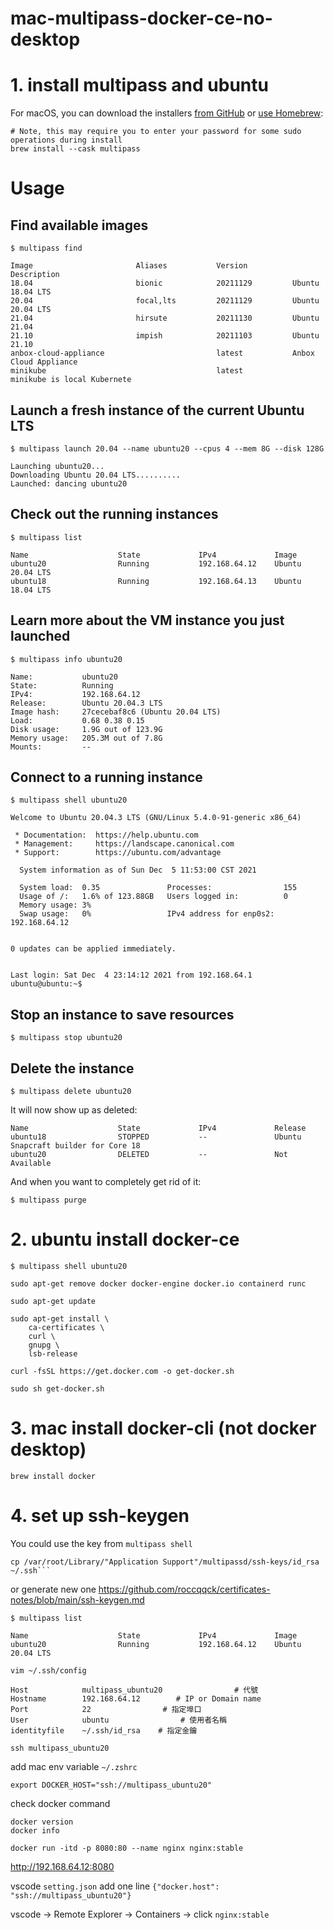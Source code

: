 # mac-multipass-docker-ce-no-desktop

# 1. install multipass and ubuntu

For macOS, you can download the installers [from GitHub](https://github.com/canonical/multipass/releases) or [use Homebrew](https://github.com/Homebrew/brew):

```
# Note, this may require you to enter your password for some sudo operations during install
brew install --cask multipass
```

# Usage

## Find available images
```
$ multipass find
```
```
Image                       Aliases           Version          Description
18.04                       bionic            20211129         Ubuntu 18.04 LTS
20.04                       focal,lts         20211129         Ubuntu 20.04 LTS
21.04                       hirsute           20211130         Ubuntu 21.04
21.10                       impish            20211103         Ubuntu 21.10
anbox-cloud-appliance                         latest           Anbox Cloud Appliance
minikube                                      latest           minikube is local Kubernete
```

## Launch a fresh instance of the current Ubuntu LTS
```
$ multipass launch 20.04 --name ubuntu20 --cpus 4 --mem 8G --disk 128G
```
```
Launching ubuntu20...
Downloading Ubuntu 20.04 LTS..........
Launched: dancing ubuntu20
```

## Check out the running instances
```
$ multipass list
```
```
Name                    State             IPv4             Image
ubuntu20                Running           192.168.64.12    Ubuntu 20.04 LTS
ubuntu18                Running           192.168.64.13    Ubuntu 18.04 LTS
```

## Learn more about the VM instance you just launched
```
$ multipass info ubuntu20
```
```
Name:           ubuntu20
State:          Running
IPv4:           192.168.64.12
Release:        Ubuntu 20.04.3 LTS
Image hash:     27cecebaf8c6 (Ubuntu 20.04 LTS)
Load:           0.68 0.38 0.15
Disk usage:     1.9G out of 123.9G
Memory usage:   205.3M out of 7.8G
Mounts:         --
```

## Connect to a running instance

```
$ multipass shell ubuntu20
```
```
Welcome to Ubuntu 20.04.3 LTS (GNU/Linux 5.4.0-91-generic x86_64)

 * Documentation:  https://help.ubuntu.com
 * Management:     https://landscape.canonical.com
 * Support:        https://ubuntu.com/advantage

  System information as of Sun Dec  5 11:53:00 CST 2021

  System load:  0.35               Processes:                155
  Usage of /:   1.6% of 123.88GB   Users logged in:          0
  Memory usage: 3%                 
  Swap usage:   0%                 IPv4 address for enp0s2:  192.168.64.12


0 updates can be applied immediately.


Last login: Sat Dec  4 23:14:12 2021 from 192.168.64.1
ubuntu@ubuntu:~$
```


## Stop an instance to save resources
```
$ multipass stop ubuntu20
```

## Delete the instance
```
$ multipass delete ubuntu20
```
It will now show up as deleted:
```$ multipass list
Name                    State             IPv4             Release
ubuntu18                STOPPED           --               Ubuntu Snapcraft builder for Core 18
ubuntu20                DELETED           --               Not Available
```

And when you want to completely get rid of it:

```
$ multipass purge
```



# 2. ubuntu install docker-ce
```
$ multipass shell ubuntu20
```
```
sudo apt-get remove docker docker-engine docker.io containerd runc

sudo apt-get update

sudo apt-get install \
    ca-certificates \
    curl \
    gnupg \
    lsb-release

curl -fsSL https://get.docker.com -o get-docker.sh

sudo sh get-docker.sh
```


# 3. mac install docker-cli (not docker desktop)
```
brew install docker
```




# 4. set up ssh-keygen 
You could use the key from ```multipass shell```
```
cp /var/root/Library/"Application Support"/multipassd/ssh-keys/id_rsa   ~/.ssh```
```
or generate new one
https://github.com/roccqqck/certificates-notes/blob/main/ssh-keygen.md

```
$ multipass list
```
```
Name                    State             IPv4             Image
ubuntu20                Running           192.168.64.12    Ubuntu 20.04 LTS
```
```
vim ~/.ssh/config
```
```
Host            multipass_ubuntu20                # 代號
Hostname        192.168.64.12        # IP or Domain name
Port            22                # 指定埠口
User            ubuntu                # 使用者名稱
identityfile    ~/.ssh/id_rsa    # 指定金鑰
```





```
ssh multipass_ubuntu20
```



add mac env variable ```~/.zshrc```
```
export DOCKER_HOST="ssh://multipass_ubuntu20"
```
check docker command 
```
docker version
docker info
```

```
docker run -itd -p 8080:80 --name nginx nginx:stable
```
http://192.168.64.12:8080



vscode ```setting.json``` add one line ```{"docker.host": "ssh://multipass_ubuntu20"}```

vscode -> Remote Explorer -> Containers -> click ```nginx:stable```